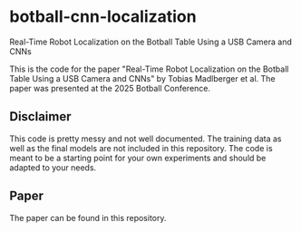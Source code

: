# botball-cnn-localization

Real-Time Robot Localization on the Botball Table Using a USB Camera and CNNs

This is the code for the paper "Real-Time Robot Localization on the Botball Table Using a USB Camera and CNNs" by Tobias
Madlberger et al. The paper was presented at the 2025 Botball Conference.

## Disclaimer

This code is pretty messy and not well documented. The training data as well as the final models are not included in
this repository. The code is meant to be a starting point for your own experiments and should be adapted to your needs.

## Paper

The paper can be found in this repository.